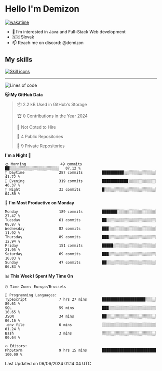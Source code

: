 # Hello I'm Demizon
[![wakatime](https://wakatime.com/badge/user/6ad1949f-d6d7-44f9-9eee-c35e54cc499b.svg)](https://wakatime.com/@6ad1949f-d6d7-44f9-9eee-c35e54cc499b)
- 👀 I’m interested in Java and Full-Stack Web development
- 🇸🇰 Slovak
- 📫 Reach me on discord: @demizon

## My skills
[![Skill icons](https://skillicons.dev/icons?i=java,js,ts,html,css,react,nextjs,tailwind,supabase,py,git,docker,linux,mysql,postgres,mongo&theme=dark)](https://github.com/Demizon3433)

---

<!--START_SECTION:waka-->
![Lines of code](https://img.shields.io/badge/From%20Hello%20World%20I%27ve%20Written-196.3%20thousand%20lines%20of%20code-blue)

**🐱 My GitHub Data** 

> 📦 2.2 kB Used in GitHub's Storage 
 > 
> 🏆 0 Contributions in the Year 2024
 > 
> 🚫 Not Opted to Hire
 > 
> 📜 4 Public Repositories 
 > 
> 🔑 9 Private Repositories 
 > 
**I'm a Night 🦉** 

```text
🌞 Morning                49 commits          ██░░░░░░░░░░░░░░░░░░░░░░░   07.12 % 
🌆 Daytime                287 commits         ██████████░░░░░░░░░░░░░░░   41.72 % 
🌃 Evening                319 commits         ████████████░░░░░░░░░░░░░   46.37 % 
🌙 Night                  33 commits          █░░░░░░░░░░░░░░░░░░░░░░░░   04.80 % 
```
📅 **I'm Most Productive on Monday** 

```text
Monday                   189 commits         ███████░░░░░░░░░░░░░░░░░░   27.47 % 
Tuesday                  61 commits          ██░░░░░░░░░░░░░░░░░░░░░░░   08.87 % 
Wednesday                82 commits          ███░░░░░░░░░░░░░░░░░░░░░░   11.92 % 
Thursday                 89 commits          ███░░░░░░░░░░░░░░░░░░░░░░   12.94 % 
Friday                   151 commits         █████░░░░░░░░░░░░░░░░░░░░   21.95 % 
Saturday                 69 commits          ███░░░░░░░░░░░░░░░░░░░░░░   10.03 % 
Sunday                   47 commits          ██░░░░░░░░░░░░░░░░░░░░░░░   06.83 % 
```


📊 **This Week I Spent My Time On** 

```text
🕑︎ Time Zone: Europe/Brussels

💬 Programming Languages: 
TypeScript               7 hrs 27 mins       ████████████████████░░░░░   80.61 % 
SQL                      59 mins             ███░░░░░░░░░░░░░░░░░░░░░░   10.65 % 
JSON                     34 mins             ██░░░░░░░░░░░░░░░░░░░░░░░   06.16 % 
.env file                6 mins              ░░░░░░░░░░░░░░░░░░░░░░░░░   01.24 % 
Bash                     3 mins              ░░░░░░░░░░░░░░░░░░░░░░░░░   00.64 % 

🔥 Editors: 
PhpStorm                 9 hrs 15 mins       █████████████████████████   100.00 % 
```


 Last Updated on 06/06/2024 01:14:04 UTC
<!--END_SECTION:waka-->

